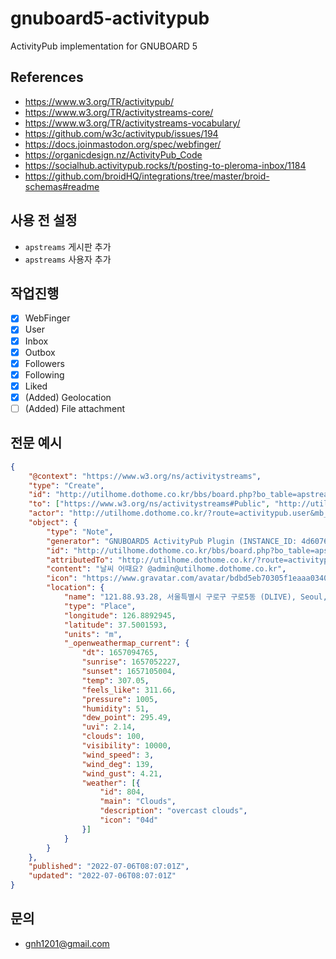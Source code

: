 # gnuboard5-activitypub
ActivityPub implementation for GNUBOARD 5

## References
* https://www.w3.org/TR/activitypub/
* https://www.w3.org/TR/activitystreams-core/
* https://www.w3.org/TR/activitystreams-vocabulary/
* https://github.com/w3c/activitypub/issues/194
* https://docs.joinmastodon.org/spec/webfinger/
* https://organicdesign.nz/ActivityPub_Code
* https://socialhub.activitypub.rocks/t/posting-to-pleroma-inbox/1184
* https://github.com/broidHQ/integrations/tree/master/broid-schemas#readme

## 사용 전 설정
  * `apstreams` 게시판 추가
  * `apstreams` 사용자 추가

## 작업진행
- [x] WebFinger
- [x] User
- [x] Inbox
- [x] Outbox
- [x] Followers
- [x] Following
- [x] Liked
- [x] (Added) Geolocation
- [ ] (Added) File attachment

## 전문 예시

```json
{
    "@context": "https://www.w3.org/ns/activitystreams",
    "type": "Create",
    "id": "http://utilhome.dothome.co.kr/bbs/board.php?bo_table=apstreams#Draft",
    "to": ["https://www.w3.org/ns/activitystreams#Public", "http://utilhome.dothome.co.kr/?route=activitypub.user&mb_id=admin"],
    "actor": "http://utilhome.dothome.co.kr/?route=activitypub.user&mb_id=admin",
    "object": {
        "type": "Note",
        "generator": "GNUBOARD5 ActivityPub Plugin (INSTANCE_ID: 4d6076784cbd864ade7c746690d37051, INSTANCE_VERSION: 0.1.10-dev)",
        "id": "http://utilhome.dothome.co.kr/bbs/board.php?bo_table=apstreams&wr_id=193",
        "attributedTo": "http://utilhome.dothome.co.kr/?route=activitypub.user&mb_id=admin",
        "content": "날씨 어때요? @admin@utilhome.dothome.co.kr",
        "icon": "https://www.gravatar.com/avatar/bdbd5eb70305f1eaaa0340687758676a",
        "location": {
            "name": "121.88.93.28, 서울특별시 구로구 구로5동 (DLIVE), Seoul, Seoul-teukbyeolsi, Korea (Republic of), KR, 06030, +09:00",
            "type": "Place",
            "longitude": 126.8892945,
            "latitude": 37.5001593,
            "units": "m",
            "_openweathermap_current": {
                "dt": 1657094765,
                "sunrise": 1657052227,
                "sunset": 1657105004,
                "temp": 307.05,
                "feels_like": 311.66,
                "pressure": 1005,
                "humidity": 51,
                "dew_point": 295.49,
                "uvi": 2.14,
                "clouds": 100,
                "visibility": 10000,
                "wind_speed": 3,
                "wind_deg": 139,
                "wind_gust": 4.21,
                "weather": [{
                    "id": 804,
                    "main": "Clouds",
                    "description": "overcast clouds",
                    "icon": "04d"
                }]
            }
        }
    },
    "published": "2022-07-06T08:07:01Z",
    "updated": "2022-07-06T08:07:01Z"
}
```

## 문의
* gnh1201@gmail.com
